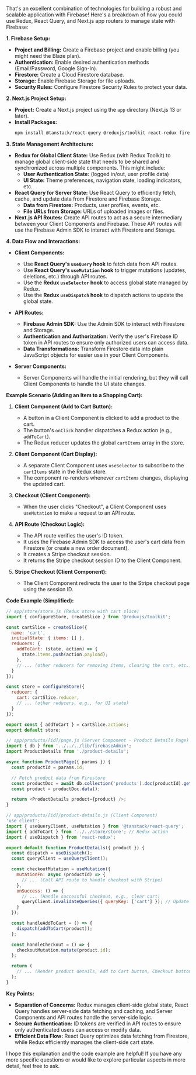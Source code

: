 That's an excellent combination of technologies for building a robust and scalable application with Firebase! Here's a breakdown of how you could use Redux, React Query, and Next.js app routers to manage state with Firebase:

**1. Firebase Setup:**

- **Project and Billing:** Create a Firebase project and enable billing (you might need the Blaze plan).
- **Authentication:** Enable desired authentication methods (Email/Password, Google Sign-In).
- **Firestore:** Create a Cloud Firestore database. 
- **Storage:** Enable Firebase Storage for file uploads.
- **Security Rules:** Configure Firestore Security Rules to protect your data.

**2. Next.js Project Setup:**

- **Project:** Create a Next.js project using the `app` directory (Next.js 13 or later).
- **Install Packages:**
  ```bash
  npm install @tanstack/react-query @reduxjs/toolkit react-redux firebase firebase-admin next-auth 
  ```

**3. State Management Architecture:**

- **Redux for Global Client State:** Use Redux (with Redux Toolkit) to manage global client-side state that needs to be shared and synchronized across multiple components. This might include:
   - **User Authentication State:**  (logged in/out, user profile data) 
   - **UI State:** Theme preferences, navigation state, loading indicators, etc.
- **React Query for Server State:** Use React Query to efficiently fetch, cache, and update data from Firestore and Firebase Storage.
   - **Data from Firestore:** Products, user profiles, events, etc.
   - **File URLs from Storage:** URLs of uploaded images or files.
- **Next.js API Routes:** Create API routes to act as a secure intermediary between your Client Components and Firebase. These API routes will use the Firebase Admin SDK to interact with Firestore and Storage.

**4. Data Flow and Interactions:**

- **Client Components:**
   - Use **React Query's `useQuery` hook** to fetch data from API routes.
   - Use **React Query's `useMutation` hook** to trigger mutations (updates, deletions, etc.) through API routes.
   - Use the **Redux `useSelector` hook** to access global state managed by Redux. 
   - Use the **Redux `useDispatch` hook** to dispatch actions to update the global state. 

- **API Routes:** 
   - **Firebase Admin SDK:** Use the Admin SDK to interact with Firestore and Storage.
   - **Authentication and Authorization:**  Verify the user's Firebase ID token in API routes to ensure only authorized users can access data.
   - **Data Transformations:**  Transform Firestore data into plain JavaScript objects for easier use in your Client Components.

- **Server Components:** 
    - Server Components will handle the initial rendering, but they will call Client Components to handle the UI state changes.

**Example Scenario (Adding an Item to a Shopping Cart):**

1. **Client Component (Add to Cart Button):**
   - A button in a Client Component is clicked to add a product to the cart.
   - The button's `onClick` handler dispatches a Redux action (e.g., `addToCart`).
   - The Redux reducer updates the global `cartItems` array in the store. 

2. **Client Component (Cart Display):** 
   - A separate Client Component uses `useSelector` to subscribe to the `cartItems` state in the Redux store.
   - The component re-renders whenever `cartItems` changes, displaying the updated cart. 

3. **Checkout (Client Component):**
   - When the user clicks "Checkout", a Client Component uses `useMutation` to make a request to an API route.

4. **API Route (Checkout Logic):**
   - The API route verifies the user's ID token.
   - It uses the Firebase Admin SDK to access the user's cart data from Firestore (or create a new order document).
   - It creates a Stripe checkout session.
   - It returns the Stripe checkout session ID to the Client Component.

5. **Stripe Checkout (Client Component):**
   - The Client Component redirects the user to the Stripe checkout page using the session ID.

**Code Example (Simplified):**

```javascript
// app/store/store.js (Redux store with cart slice)
import { configureStore, createSlice } from '@reduxjs/toolkit';

const cartSlice = createSlice({
  name: 'cart',
  initialState: { items: [] },
  reducers: {
    addToCart: (state, action) => {
      state.items.push(action.payload);
    },
    // ... (other reducers for removing items, clearing the cart, etc.)
  }
});

const store = configureStore({
  reducer: {
    cart: cartSlice.reducer,
    // ... (other reducers, e.g., for UI state) 
  }
});

export const { addToCart } = cartSlice.actions; 
export default store;

// app/products/[id]/page.js (Server Component - Product Details Page)
import { db } from '../../../lib/firebaseAdmin';
import ProductDetails from './product-details'; 

async function ProductPage({ params }) {
  const productId = params.id;

  // Fetch product data from Firestore
  const productDoc = await db.collection('products').doc(productId).get();
  const product = productDoc.data(); 

  return <ProductDetails product={product} />; 
}

// app/products/[id]/product-details.js (Client Component)
'use client';
import { useQueryClient, useMutation } from '@tanstack/react-query';
import { addToCart } from '../../store/store'; // Redux action
import { useDispatch } from 'react-redux';

export default function ProductDetails({ product }) {
  const dispatch = useDispatch();
  const queryClient = useQueryClient(); 

  const checkoutMutation = useMutation({
    mutationFn: async (productId) => {
      // ... (Call API route to handle checkout with Stripe) 
    },
    onSuccess: () => {
      // ... (Handle successful checkout, e.g., clear cart)
      queryClient.invalidateQueries({ queryKey: ['cart'] }); // Update cart queries
    }
  });

  const handleAddToCart = () => {
    dispatch(addToCart(product)); 
  };

  const handleCheckout = () => {
    checkoutMutation.mutate(product.id);
  };

  return (
    // ... (Render product details, Add to Cart button, Checkout button)
  );
} 
```

**Key Points:**

- **Separation of Concerns:** Redux manages client-side global state, React Query handles server-side data fetching and caching, and Server Components and API routes handle the server-side logic. 
- **Secure Authentication:** ID tokens are verified in API routes to ensure only authenticated users can access or modify data.
- **Efficient Data Flow:**  React Query optimizes data fetching from Firestore, while Redux efficiently manages the client-side cart state.

I hope this explanation and the code example are helpful! If you have any more specific questions or would like to explore particular aspects in more detail, feel free to ask. 
